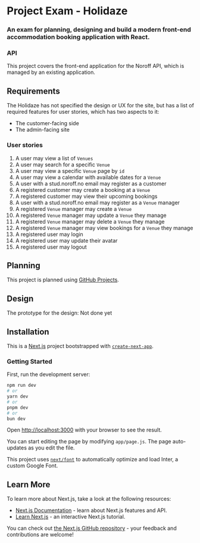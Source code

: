 # Project Exam - Holidaze
### An exam for planning, designing and build a modern front-end accommodation booking application with React.

### API 
This project covers the front-end application for the Noroff API, which is managed by an existing application. 

## Requirements
The Holidaze has not specified the design or UX for the site, but has a list of required features for user stories, which has two aspects to it: 
* The customer-facing side
* The admin-facing site

### User stories

1. A user may view a list of `Venues`
2. A user may search for a specific `Venue`
3. A user may view a specific `Venue` page by `id`
4. A user may view a calendar with available dates for a `Venue`
5. A user with a stud.noroff.no email may register as a customer
6. A registered customer may create a booking at a `Venue`
7. A registered customer may view their upcoming bookings
8. A user with a stud.noroff.no email may register as a `Venue` manager
9. A registered `Venue` manager may create a `Venue`
10. A registered `Venue` manager may update a `Venue` they manage
11. A registered `Venue` manager may delete a `Venue` they manage
12. A registered `Venue` manager may view bookings for a `Venue` they manage
13. A registered user may login
14. A registered user may update their avatar
15. A registered user may logout

## Planning
This project is planned using [GitHub Projects](https://github.com/users/maleneivy/projects/4). 

## Design
The prototype for the design: Not done yet

## Installation

This is a [Next.js](https://nextjs.org/) project bootstrapped with [`create-next-app`](https://github.com/vercel/next.js/tree/canary/packages/create-next-app).

### Getting Started

First, run the development server:

```bash
npm run dev
# or
yarn dev
# or
pnpm dev
# or
bun dev
```

Open [http://localhost:3000](http://localhost:3000) with your browser to see the result.

You can start editing the page by modifying `app/page.js`. The page auto-updates as you edit the file.

This project uses [`next/font`](https://nextjs.org/docs/basic-features/font-optimization) to automatically optimize and load Inter, a custom Google Font.

## Learn More

To learn more about Next.js, take a look at the following resources:

- [Next.js Documentation](https://nextjs.org/docs) - learn about Next.js features and API.
- [Learn Next.js](https://nextjs.org/learn) - an interactive Next.js tutorial.

You can check out [the Next.js GitHub repository](https://github.com/vercel/next.js/) - your feedback and contributions are welcome!

